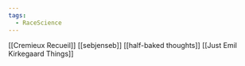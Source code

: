 ```yaml
---
tags:
  - RaceScience
---
```


[[Cremieux Recueil]]
[[sebjenseb]]
[[half-baked thoughts]]
[[Just Emil Kirkegaard Things]]
